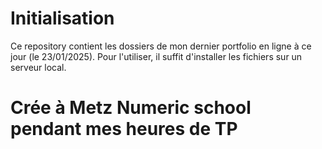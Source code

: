 # Initialisation

Ce repository contient les dossiers de mon dernier portfolio en ligne à ce jour (le 23/01/2025).
Pour l'utiliser, il suffit d'installer les fichiers sur un serveur local.

# Crée à Metz Numeric school pendant mes heures de TP
